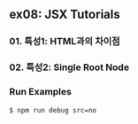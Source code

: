 ## ex08: JSX Tutorials

### 01. 특성1: HTML과의 차이점
### 02. 특성2: Single Root Node




### Run Examples
```bash
$ npm run debug src=no
```